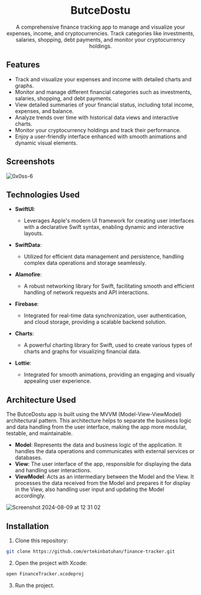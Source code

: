 <h1 align="center">ButceDostu</h1>

<p align="center">
  A comprehensive finance tracking app to manage and visualize your expenses, income, and cryptocurrencies. Track categories like investments, salaries, shopping, debt payments, and monitor your cryptocurrency holdings.
</p>

## Features

- Track and visualize your expenses and income with detailed charts and graphs.
- Monitor and manage different financial categories such as investments, salaries, shopping, and debt payments.
- View detailed summaries of your financial status, including total income, expenses, and balance.
- Analyze trends over time with historical data views and interactive charts.
- Monitor your cryptocurrency holdings and track their performance.
- Enjoy a user-friendly interface enhanced with smooth animations and dynamic visual elements.

## Screenshots
![0x0ss-6](https://github.com/user-attachments/assets/f06958d5-20d7-4b1a-a98c-042924183a50)


## Technologies Used

- **SwiftUI**: 
  - Leverages Apple's modern UI framework for creating user interfaces with a declarative Swift syntax, enabling dynamic and interactive layouts.

- **SwiftData**: 
  - Utilized for efficient data management and persistence, handling complex data operations and storage seamlessly.

- **Alamofire**: 
  - A robust networking library for Swift, facilitating smooth and efficient handling of network requests and API interactions.

- **Firebase**: 
  - Integrated for real-time data synchronization, user authentication, and cloud storage, providing a scalable backend solution.

- **Charts**: 
  - A powerful charting library for Swift, used to create various types of charts and graphs for visualizing financial data.

- **Lottie**: 
  - Integrated for smooth animations, providing an engaging and visually appealing user experience.

## Architecture Used 
The ButceDostu app is built using the MVVM (Model-View-ViewModel) architectural pattern. This architecture helps to separate the business logic and data handling from the user interface, making the app more modular, testable, and maintainable.

- **Model**: Represents the data and business logic of the application. It handles the data operations and communicates with external services or databases.
- **View**: The user interface of the app, responsible for displaying the data and handling user interactions.
- **ViewModel**: Acts as an intermediary between the Model and the View. It processes the data received from the Model and prepares it for display in the View, also handling user input and updating the Model accordingly.

![Screenshot 2024-08-09 at 12 31 02](https://github.com/user-attachments/assets/f79044cc-7b40-4d2f-abc1-716dd6384964)





## Installation

1. Clone this repository:

```bash
git clone https://github.com/ertekinbatuhan/finance-tracker.git

```

2. Open the project with Xcode:
```bash
open FinanceTracker.xcodeproj

```
3. Run the project.

